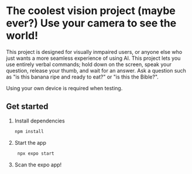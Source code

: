 # The coolest vision project (maybe ever?) Use your camera to see the world! 

This project is designed for visually inmpaired users, or anyone else who just wants a more seamless experience of using AI. This project lets you use entirely verbal commands; hold down on the screen, speak your question, release your thumb, and wait for an answer. Ask a question such as "is this banana ripe and ready to eat?" or "is this the Bible?".

Using your own device is required when testing. 

## Get started

1. Install dependencies

   ```bash
   npm install
   ```

2. Start the app

   ```bash
    npx expo start
   ```
3. Scan the expo app! 

